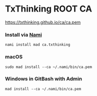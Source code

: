 # TxThinking ROOT CA

https://txthinking.github.io/ca/ca.pem

### Install via [Nami](https://github.com/txthinking/nami)

```
nami install mad ca.txthinking
```

### macOS

```
sudo mad install --ca ~/.nami/bin/ca.pem
```

### Windows in GitBash with Admin

```
mad install --ca ~/.nami/bin/ca.pem
```
